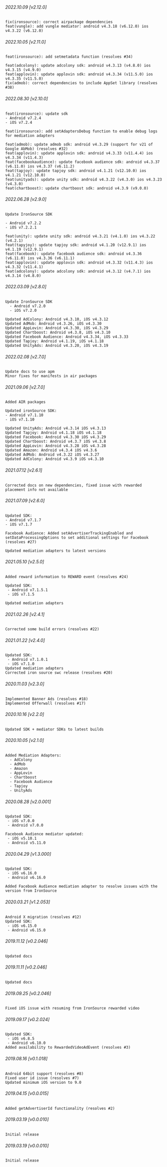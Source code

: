 ###### 2022.10.09 [v2.12.0]

```
fix(ironsource): correct airpackage dependencies 
feat(vungle): add vungle mediator: android v4.3.18 (v6.12.0) ios v4.3.22 (v6.12.0)
```

###### 2022.10.05 [v2.11.0]

```
feat(ironsource): add setmetadata function (resolves #34)

feat(adcolony): update adcolony sdk: android v4.3.13 (v4.8.0) ios v4.3.15 (v4.9.0)
feat(applovin): update applovin sdk: android v4.3.34 (v11.5.0) ios v4.3.35 (v11.5.0)
fix(admob): correct dependencies to include AppSet library (resolves #38)
```

###### 2022.08.30 [v2.10.0]

```
feat(ironsource): update sdk
- Android v7.2.4
- iOS v7.2.4

feat(ironsource): add setAdaptersDebug function to enable debug logs for mediation adapters

feat(admob): update admob sdk: android v4.3.29 (support for v21 of Google AbMob) (resolves #32)
feat(applovin): update applovin sdk: android v4.3.33 (v11.4.4) ios v4.3.34 (v11.4.3)
feat(facebookaudience): update facebook audience sdk: android v4.3.37 (v6.11.0) ios v4.3.37 (v6.11.2)
feat(tapjoy): update tapjoy sdk: android v4.1.21 (v12.10.0) ios v4.1.21 (v12.10.0)
feat(unityads): update unity sdk: android v4.3.22 (v4.3.0) ios v4.3.23 (v4.3.0)
feat(chartboost): update chartboost sdk: android v4.3.9 (v9.0.0) 
```

###### 2022.06.28 [v2.9.0]

```
Update IronSource SDK

- Android v7.2.2
- iOS v7.2.2.1

feat(unity): update unity sdk: android v4.3.21 (v4.1.0) ios v4.3.22 (v4.2.1)
feat(tapyjoy): update tapjoy sdk: android v4.1.20 (v12.9.1) ios v4.1.19 (v12.9.1)
feat(facebook): update facebook audience sdk: android v4.3.36 (v6.11.0) ios v4.3.36 (v6.11.1)
feat(applovin): update applovin sdk: android v4.3.32 (v11.4.3) ios v4.3.32 (v11.4.1)
feat(adcolony): update adcolony sdk: android v4.3.12 (v4.7.1) ios v4.3.14 (v4.8.0)
```

###### 2022.03.09 [v2.8.0]

```
Update IronSource SDK
  - Android v7.2.0
  - iOS v7.2.0

Updated AdColony: Android v4.3.10, iOS v4.3.12
Updated AdMob: Android v4.3.26, iOS v4.3.30
Updated AppLovin: Android v4.3.30, iOS v4.3.29
Updated Chartboost: Android v4.3.8, iOS v4.3.10
Updated Facebook Audience: Android v4.3.34, iOS v4.3.33
Updated Tapjoy: Android v4.1.19, iOS v4.1.18
Updated UnityAds: Android v4.3.20, iOS v4.3.19
```

###### 2022.02.08 [v2.7.0]

```
Update docs to use apm
Minor fixes for manifests in air packages
```

###### 2021.09.06 [v2.7.0]

```
Added AIR packages 

Updated ironSource SDK:
- Android v7.1.10
- iOS v7.1.10

Updated UnityAds: Android v4.3.14 iOS v4.3.13
Updated Tapjoy: Android v4.1.18 iOS v4.1.18
Updated Facebook: Android v4.3.30 iOS v4.3.29
Updated Chartboost: Android v4.3.7 iOS v4.3.8
Updated AppLovin: Android v4.3.28 iOS v4.3.28
Updated Amazon: Android v4.3.4 iOS v4.3.6
Updated AdMob: Android v4.3.22 iOS v4.3.27
Updated AdColony: Android v4.3.9 iOS v4.3.10
```



###### 2021.07.12 [v2.6.1]

```
Corrected docs on new dependencies, fixed issue with rewarded placement info not available
```


###### 2021.07.09 [v2.6.0]

```
Updated SDK:
- Android v7.1.7
- iOS v7.1.7

Facebook Audience: Added setAdvertiserTrackingEnabled and setDataProcessingOptions to set additional settings for Facebook (resolves #27)

Updated mediation adapters to latest versions
```


###### 2021.05.10 [v2.5.0]

```
Added reward information to REWARD event (resolves #24)

Updated SDK:
 - Android v7.1.5.1
 - iOS v7.1.5

Updated mediation adapters
```


###### 2021.02.26 [v2.4.1]

```
Corrected some build errors (resolves #22)
```


###### 2021.01.22 [v2.4.0]

```
Updated SDK:
 - Android v7.1.0.1
 - iOS v7.1.0
Updated mediation adapters 
Corrected iron source swc release (resolves #20)
```


###### 2020.11.03 [v2.3.0]

```
Implemented Banner Ads (resolves #18)
Implemented Offerwall (resolves #17)
```


###### 2020.10.16 [v2.2.0]

```
Updated SDK + mediator SDKs to latest builds
```


###### 2020.10.05 [v2.1.0]

```
Added Mediation Adapters:
  - AdColony
  - AdMob
  - Amazon
  - AppLovin
  - Chartboost
  - Facebook Audience
  - Tapjoy
  - UnityAds
```


###### 2020.08.28 [v2.0.001]

```
Updated SDK:
 - iOS v7.0.0
 - Android v7.0.0

Facebook Audience mediator updated:
 - iOS v5.10.1
 - Android v5.11.0
```


###### 2020.04.29 [v1.3.000]

```
Updated SDK:
 - iOS v6.16.0
 - Android v6.16.0

Added Facebook Audience mediation adapter to resolve issues with the version from IronSource

```


###### 2020.03.21 [v1.2.053]

```
Android X migration (resolves #12) 
Updated SDK:
 - iOS v6.15.0
 - Android v6.15.0
```


###### 2019.11.12 [v0.2.046]

```
Updated docs
```


###### 2019.11.11 [v0.2.046]

```
Updated docs
```


###### 2019.09.25 [v0.2.046]

```
Fixed iOS issue with resuming from IronSource rewarded video
```


###### 2019.09.17 [v0.2.024]

```
Updated SDK:
 - iOS v6.8.5
 - Android v6.10.0
Added availability to RewardedVideoAdEvent (resolves #3)
```


###### 2019.08.16 [v0.1.018]

```
Android 64bit support (resolves #8)
Fixed user id issue (resolves #7)  
Updated minimum iOS version to 9.0
```


###### 2019.04.15 [v0.0.015]

```
Added getAdvertiserId functionality (resolves #2)
```


###### 2019.03.19 [v0.0.010]

```
Initial release
```


###### 2019.03.19 [v0.0.010]

```
Initial release
```
